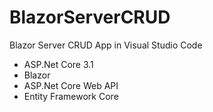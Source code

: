 # BlazorServerCRUD
Blazor Server CRUD App in Visual Studio Code

* ASP.Net Core 3.1
* Blazor
* ASP.Net Core Web API
* Entity Framework Core
